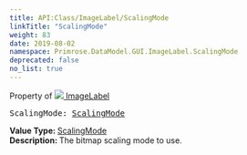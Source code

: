 ```yaml
---
title: API:Class/ImageLabel/ScalingMode
linkTitle: "ScalingMode"
weight: 83
date: 2019-08-02
namespace: Primrose.DataModel.GUI.ImageLabel.ScalingMode
deprecated: false
no_list: true
---
```

Property of <a href="/docs/api-reference/Class/ImageLabel"><img src="/icons/silk/picture.png"/>&nbsp;ImageLabel</a>
<pre class="method-declaration">
ScalingMode: <a class="type" href="/docs/api-reference/Enum/ScalingMode">ScalingMode</a></pre>
<b>Value Type: </b>
<a class="type" href="/docs/api-reference/Enum/ScalingMode">ScalingMode</a>
<br/>
<b>Description: </b>
The bitmap scaling mode to use.

